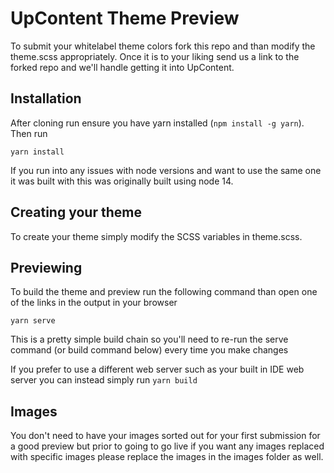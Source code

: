 # UpContent Theme Preview

To submit your whitelabel theme colors fork this repo and than modify the theme.scss appropriately. Once it is to your liking send us a link to the forked repo and we'll handle getting it into UpContent.

## Installation
After cloning run ensure you have yarn installed (`npm install -g yarn`). Then run
```shell
yarn install
```
If you run into any issues with node versions and want to use the same one it was built with this was originally built using node 14.

## Creating your theme
To create your theme simply modify the SCSS variables in theme.scss.

## Previewing
To build the theme and preview run the following command than open one of the links in the output in your browser 
```shell
yarn serve
```

This is a pretty simple build chain so you'll need to re-run the serve command (or build command below) every time you make changes

If you prefer to use a different web server such as your built in IDE web server you can instead simply run `yarn build`

## Images
You don't need to have your images sorted out for your first submission for a good preview but prior to going to go live if you want any images replaced with specific images please replace the images in the images folder as well.
